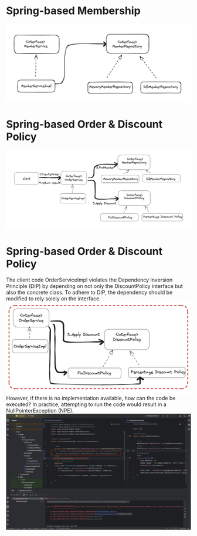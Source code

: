 # Spring-based Membership

![memberService](https://github.com/MayHyeyeonKim/maycore/blob/main/classDiagram.png)

# Spring-based Order & Discount Policy

![Order&DiscountService](https://github.com/MayHyeyeonKim/maycore/blob/main/Order&DiscountService.png)

# Spring-based Order & Discount Policy
The client code OrderServiceImpl violates the Dependency Inversion Principle (DIP) by depending on not only the DiscountPolicy interface but also the concrete class. To adhere to DIP, the dependency should be modified to rely solely on the interface.
![DIP&OCP](https://github.com/MayHyeyeonKim/maycore/blob/main/DIPOCP.png)
However, if there is no implementation available, how can the code be executed? In practice, attempting to run the code would result in a NullPointerException (NPE).
![NullPointerException](https://github.com/MayHyeyeonKim/maycore/blob/main/NullPointerException.png)


